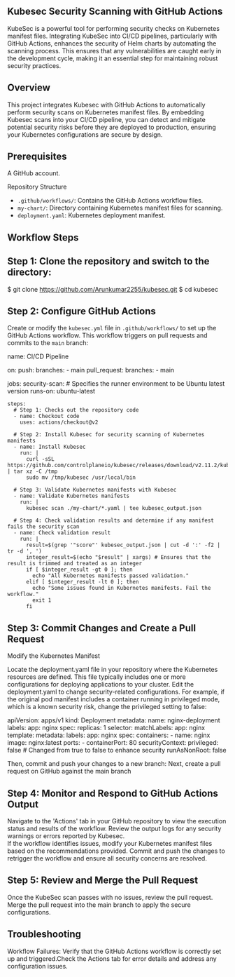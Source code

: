 
## Kubesec Security Scanning with GitHub Actions

KubeSec is a powerful tool for performing security checks on Kubernetes manifest files. Integrating KubeSec into CI/CD pipelines, particularly with GitHub Actions, enhances the security of Helm charts by automating the scanning process. This ensures that any vulnerabilities are caught early in the development cycle, making it an essential step for maintaining robust security practices.

## Overview

This project integrates Kubesec with GitHub Actions to automatically perform security scans on Kubernetes manifest files. By embedding Kubesec scans into your CI/CD pipeline, you can detect and mitigate potential security risks before they are deployed to production, ensuring your Kubernetes configurations are secure by design.


## Prerequisites

A GitHub account.


Repository Structure
- `.github/workflows/`: Contains the GitHub Actions workflow files.
- `my-chart/`: Directory containing Kubernetes manifest files for scanning.
- `deployment.yaml`: Kubernetes deployment manifest.



## Workflow Steps

## Step 1: Clone the repository and switch to the directory:

$ git clone https://github.com/Arunkumar2255/kubesec.git
$ cd kubesec


## Step 2: Configure GitHub Actions

Create or modify the `kubesec.yml` file in `.github/workflows/` to set up the GitHub Actions workflow. This workflow triggers on pull requests and commits to the `main` branch:

name: CI/CD Pipeline

on:
  push:
    branches:
      - main
  pull_request:
    branches:
      - main

jobs:
  security-scan:
    # Specifies the runner environment to be Ubuntu latest version
    runs-on: ubuntu-latest

    steps:
      # Step 1: Checks out the repository code
      - name: Checkout code
        uses: actions/checkout@v2

      # Step 2: Install Kubesec for security scanning of Kubernetes manifests
      - name: Install Kubesec
        run: |
          curl -sSL https://github.com/controlplaneio/kubesec/releases/download/v2.11.2/kubesec_linux_amd64.tar.gz | tar xz -C /tmp
          sudo mv /tmp/kubesec /usr/local/bin

      # Step 3: Validate Kubernetes manifests with Kubesec
      - name: Validate Kubernetes manifests
        run: |
          kubesec scan ./my-chart/*.yaml | tee kubesec_output.json

      # Step 4: Check validation results and determine if any manifest fails the security scan
      - name: Check validation result
        run: |
          result=$(grep '"score"' kubesec_output.json | cut -d ':' -f2 | tr -d ', ')
          integer_result=$(echo "$result" | xargs) # Ensures that the result is trimmed and treated as an integer
          if [ $integer_result -gt 0 ]; then
            echo "All Kubernetes manifests passed validation."
          elif [ $integer_result -lt 0 ]; then
            echo "Some issues found in Kubernetes manifests. Fail the workflow."
            exit 1
          fi


## Step 3: Commit Changes and Create a Pull Request

Modify the Kubernetes Manifest

Locate the deployment.yaml file in your repository where the Kubernetes resources are defined. This file typically includes one or more configurations for deploying applications to your cluster.
Edit the deployment.yaml to change security-related configurations. For example, if the original pod manifest includes a container running in privileged mode, which is a known security risk, change the privileged setting to false:



apiVersion: apps/v1
kind: Deployment
metadata:
  name: nginx-deployment
  labels:
    app: nginx
spec:
  replicas: 1
  selector:
    matchLabels:
      app: nginx
  template:
    metadata:
      labels:
        app: nginx
    spec:
      containers:
      - name: nginx
        image: nginx:latest
        ports:
        - containerPort: 80
        securityContext:
         privileged: false  # Changed from true to false to enhance security
         runAsNonRoot: false


Then, commit and push your changes to a new branch:
Next, create a pull request on GitHub against the main branch

## Step 4: Monitor and Respond to GitHub Actions Output

Navigate to the 'Actions' tab in your GitHub repository to view the execution status and results of the workflow.
Review the output logs for any security warnings or errors reported by Kubesec.         
If the workflow identifies issues, modify your Kubernetes manifest files based on the recommendations provided.
Commit and push the changes to retrigger the workflow and ensure all security concerns are resolved.

## Step 5: Review and Merge the Pull Request

Once the KubeSec scan passes with no issues, review the pull request.
Merge the pull request into the main branch to apply the secure configurations.


## Troubleshooting

Workflow Failures: Verify that the GitHub Actions workflow is correctly set up and triggered.Check the Actions tab for error details and address any configuration issues.
